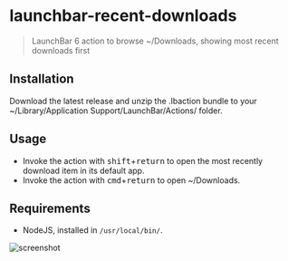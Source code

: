 # launchbar-recent-downloads

> LaunchBar 6 action to browse ~/Downloads, showing most recent downloads first

## Installation

Download the latest release and unzip the .lbaction bundle to your ~/Library/Application Support/LaunchBar/Actions/ folder.

## Usage

- Invoke the action with <kbd>shift</kbd>+<kbd>return</kbd> to open the most recently download item in its default app.
- Invoke the action with <kbd>cmd</kbd>+<kbd>return</kbd> to open ~/Downloads.

## Requirements

- NodeJS, installed in `/usr/local/bin/`.

![screenshot](screenshot.png?raw=true)
